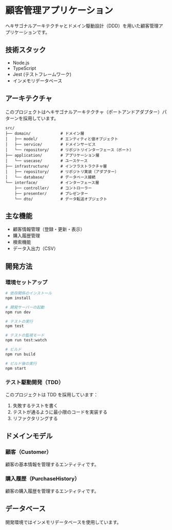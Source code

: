 # 顧客管理アプリケーション

ヘキサゴナルアーキテクチャとドメイン駆動設計（DDD）を用いた顧客管理アプリケーションです。

## 技術スタック

- Node.js
- TypeScript
- Jest (テストフレームワーク)
- インメモリデータベース

## アーキテクチャ

このプロジェクトはヘキサゴナルアーキテクチャ（ポートアンドアダプター）パターンを採用しています。

```
src/
├── domain/             # ドメイン層
│   ├── model/          # エンティティと値オブジェクト
│   ├── service/        # ドメインサービス
│   └── repository/     # リポジトリインターフェース（ポート）
├── application/        # アプリケーション層
│   └── usecase/        # ユースケース
├── infrastructure/     # インフラストラクチャ層
│   ├── repository/     # リポジトリ実装（アダプター）
│   └── database/       # データベース接続
└── interface/          # インターフェース層
    ├── controller/     # コントローラー
    ├── presenter/      # プレゼンター
    └── dto/            # データ転送オブジェクト
```

## 主な機能

- 顧客情報管理（登録・更新・表示）
- 購入履歴管理
- 検索機能
- データ入出力（CSV）

## 開発方法

### 環境セットアップ

```bash
# 依存関係のインストール
npm install

# 開発サーバーの起動
npm run dev

# テストの実行
npm test

# テストの監視モード
npm run test:watch

# ビルド
npm run build

# ビルド後の実行
npm start
```

### テスト駆動開発（TDD）

このプロジェクトは TDD を採用しています：

1. 失敗するテストを書く
2. テストが通るように最小限のコードを実装する
3. リファクタリングする

## ドメインモデル

### 顧客（Customer）

顧客の基本情報を管理するエンティティです。

### 購入履歴（PurchaseHistory）

顧客の購入履歴を管理するエンティティです。

## データベース

開発環境ではインメモリデータベースを使用しています。
